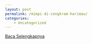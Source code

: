 ```yaml
---
layout: post
permalink: /mimpi-di-cengkram-harimau/
categories:
    - Uncategorized
---
```


[Baca Selengkapnya](/06)